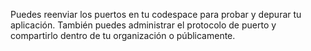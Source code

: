 Puedes reenviar los puertos en tu codespace para probar y depurar tu aplicación. También puedes administrar el protocolo de puerto y compartirlo dentro de tu organización o públicamente.
